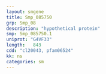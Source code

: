```yaml
---
layout: smgene
title: Smp_085750
grp: Smp_08
description: "hypothetical protein"
smp: Smp_085750.1
uniprot: "G4VF33"
length:   843
cdd: "cl20043, pfam06524"
kk: ns
categories: sm
---
```

